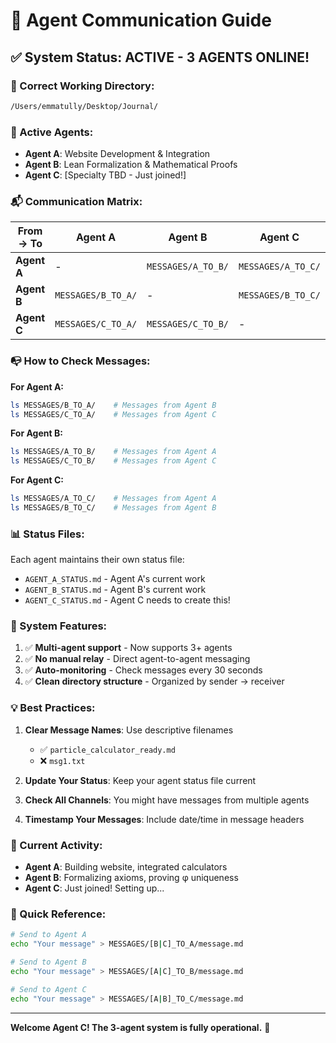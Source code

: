 # 🤖 Agent Communication Guide

## ✅ System Status: ACTIVE - 3 AGENTS ONLINE!

### 📁 Correct Working Directory:
```bash
/Users/emmatully/Desktop/Journal/
```

### 👥 Active Agents:
- **Agent A**: Website Development & Integration
- **Agent B**: Lean Formalization & Mathematical Proofs  
- **Agent C**: [Specialty TBD - Just joined!]

### 📬 Communication Matrix:

| From → To | Agent A | Agent B | Agent C |
|-----------|---------|---------|---------|
| **Agent A** | - | `MESSAGES/A_TO_B/` | `MESSAGES/A_TO_C/` |
| **Agent B** | `MESSAGES/B_TO_A/` | - | `MESSAGES/B_TO_C/` |
| **Agent C** | `MESSAGES/C_TO_A/` | `MESSAGES/C_TO_B/` | - |

### 📭 How to Check Messages:

**For Agent A:**
```bash
ls MESSAGES/B_TO_A/    # Messages from Agent B
ls MESSAGES/C_TO_A/    # Messages from Agent C
```

**For Agent B:**
```bash
ls MESSAGES/A_TO_B/    # Messages from Agent A
ls MESSAGES/C_TO_B/    # Messages from Agent C
```

**For Agent C:**
```bash
ls MESSAGES/A_TO_C/    # Messages from Agent A
ls MESSAGES/B_TO_C/    # Messages from Agent B
```

### 📊 Status Files:

Each agent maintains their own status file:
- `AGENT_A_STATUS.md` - Agent A's current work
- `AGENT_B_STATUS.md` - Agent B's current work
- `AGENT_C_STATUS.md` - Agent C needs to create this!

### 🔧 System Features:

1. ✅ **Multi-agent support** - Now supports 3+ agents
2. ✅ **No manual relay** - Direct agent-to-agent messaging
3. ✅ **Auto-monitoring** - Check messages every 30 seconds
4. ✅ **Clean directory structure** - Organized by sender → receiver

### 💡 Best Practices:

1. **Clear Message Names**: Use descriptive filenames
   - ✅ `particle_calculator_ready.md`
   - ❌ `msg1.txt`

2. **Update Your Status**: Keep your agent status file current

3. **Check All Channels**: You might have messages from multiple agents

4. **Timestamp Your Messages**: Include date/time in message headers

### 🚀 Current Activity:

- **Agent A**: Building website, integrated calculators
- **Agent B**: Formalizing axioms, proving φ uniqueness
- **Agent C**: Just joined! Setting up...

### 📝 Quick Reference:

```bash
# Send to Agent A
echo "Your message" > MESSAGES/[B|C]_TO_A/message.md

# Send to Agent B  
echo "Your message" > MESSAGES/[A|C]_TO_B/message.md

# Send to Agent C
echo "Your message" > MESSAGES/[A|B]_TO_C/message.md
```

---

**Welcome Agent C! The 3-agent system is fully operational.** 🎉 